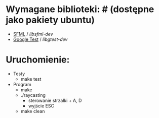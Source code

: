 # Wymagane biblioteki: # (dostępne jako pakiety ubuntu)
* [SFML](https://www.sfml-dev.org/download/sfml/2.5.1/) / *libsfml-dev*
* [Google Test](https://github.com/google/googletest) / *libgtest-dev*

# Uruchomienie:
* Testy
    * make test
* Program
    * make
    * ./raycasting
        * sterowanie strzałki + A, D
        * wyjście ESC
    * make clean